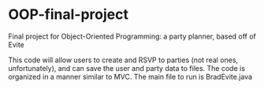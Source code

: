 # OOP-final-project
Final project for Object-Oriented Programming: a party planner, based off of Evite

This code will allow users to create and RSVP to parties (not real ones, unfortunately), and can save the user and party data to files.
The code is organized in a manner similar to MVC.
The main file to run is BradEvite.java
